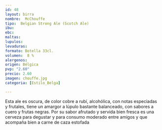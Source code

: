 ```yaml
---
id: 48
layout: birra
nombre:  McChouffe
tipo:  Belgian Strong Ale (Scotch Ale)
ibu: 
ebc:
maltas: 
lupulos: 
levaduras: 
formato: Botella 33cl.
volumen:  8 %
alergenos: 
origen: Bélgica
pvp: "2.60"
precio: 2.60
imagen: chouffe.jpg
categoria: [Estilo_Belga]

---
```

Esta ale es oscura, de color cobre a rubí, alcohólica, con notas especiadas y frutales, tiene un amargor a lúpulo bastante balanceado, con sabores a cuero y frutas negras. Por su sabor afrutado y servida bien fresca es una cerveza para degustar y para consumo moderado entre amigos y que acompaña bien a carne de caza estofada